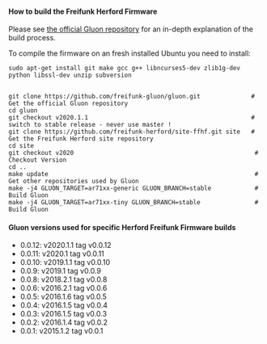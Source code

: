 #### How to build the Freifunk Herford Firmware

Please see [the official Gluon repository](https://github.com/freifunk-gluon/gluon) for an in-depth explanation of the build process.

To compile the firmware on an fresh installed Ubuntu you need to install:

    sudo apt-get install git make gcc g++ libncurses5-dev zlib1g-dev python libssl-dev unzip subversion


    git clone https://github.com/freifunk-gluon/gluon.git              # Get the official Gluon repository
    cd gluon
    git checkout v2020.1.1                                             # switch to stable release - never use master !
    git clone https://github.com/freifunk-herford/site-ffhf.git site   # Get the Freifunk Herford site repository
    cd site
    git checkout v2020                                                  # Checkout Version
    cd ..
    make update                                                         # Get other repositories used by Gluon
    make -j4 GLUON_TARGET=ar71xx-generic GLUON_BRANCH=stable            # Build Gluon
    make -j4 GLUON_TARGET=ar71xx-tiny GLUON_BRANCH=stable               # Build Gluon


#### Gluon versions used for specific Herford Freifunk Firmware builds

- 0.0.12: v2020.1.1  tag v0.0.12
- 0.0.11: v2020.1    tag v0.0.11
- 0.0.10: v2019.1.1  tag v0.0.10
- 0.0.9:  v2019.1    tag v0.0.9
- 0.0.8:  v2018.2.1  tag v0.0.8
- 0.0.6:  v2016.2.1  tag v0.0.6
- 0.0.5:  v2016.1.6  tag v0.0.5
- 0.0.4:  v2016.1.5  tag v0.0.4
- 0.0.3:  v2016.1.5  tag v0.0.3
- 0.0.2:  v2016.1.4  tag v0.0.2
- 0.0.1:  v2015.1.2  tag v0.0.1
